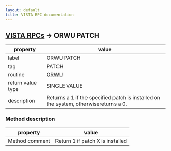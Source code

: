 ```yaml
---
layout: default
title: VISTA RPC documentation
---
```




## [VISTA RPCs](TableOfContent.md) &#8594; ORWU PATCH 

 property | value 
--- | --- 
 label | ORWU PATCH
 tag | PATCH
 routine | [ORWU](http://code.osehra.org/dox/Routine_ORWU_source.html)
 return value type | SINGLE VALUE
 description | Returns a 1 if the specified patch is installed on the system, otherwisereturns a 0.


### Method description

 property | value 
--- | --- 
 Method comment | Return 1 if patch X is installed